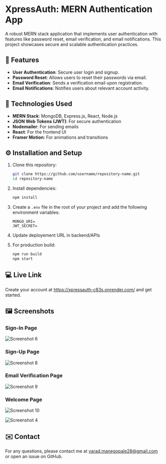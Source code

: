 # XpressAuth: MERN Authentication App

A robust MERN stack application that implements user authentication with features like password reset, email verification, and email notifications. This project showcases secure and scalable authentication practices. 

## 🚀 Features

- **User Authentication**: Secure user login and signup.
- **Password Reset**: Allows users to reset their passwords via email.
- **Email Verification**: Sends a verification email upon registration.
- **Email Notifications**: Notifies users about relevant account activity.

## 🔧 Technologies Used

- **MERN Stack**: MongoDB, Express.js, React, Node.js
- **JSON Web Tokens (JWT)**: For secure authentication
- **Nodemailer**: For sending emails
- **React**: For the frontend UI
- **Framer Motion**: For animations and transitions

## ⚙️ Installation and Setup

1. Clone this repository:

   ```bash
   git clone https://github.com/username/repository-name.git
   cd repository-name
   ```

2. Install dependencies:

   ```bash
   npm install
   ```

3. Create a `.env` file in the root of your project and add the following environment variables:

   ```env
   MONGO_URI= 
   JWT_SECRET= 
   ```
   
4. Update deployement URL in backend/APIs
   
5. For production build:

   ```bash
   npm run build
   npm start
   ```

## 💻 Live Link 

Create your account at https://xpressauth-c83s.onrender.com/ and get started.

## 🖼️ Screenshots

### Sign-In Page
![Screenshot 6](./screenshots/Screenshot-6.png)

### Sign-Up Page
![Screenshot 8](./screenshots/Screenshot-8.png)

### Email Verification Page
![Screenshot 9](./screenshots/Screenshot-9.png)

### Welcome Page
![Screenshot 10](./screenshots/Screenshot-10.png)


![Screenshot 4](./screenshots/Screenshot-4.png)

## ✉️ Contact

For any questions, please contact me at varad.manegopale28@gmail.com or open an issue on GitHub.
